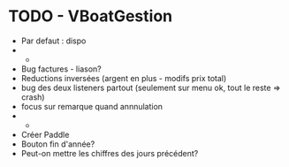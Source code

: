 TODO - VBoatGestion
=========

* Par defaut : dispo
* -
* Bug factures - liason?
* Reductions inversées (argent en plus - modifs prix total)
* bug des deux listeners partout (seulement sur menu ok, tout le reste => crash)
* focus sur remarque quand annnulation
* -
* Créer Paddle
* Bouton fin d'année?
* Peut-on mettre les chiffres des jours précédent?
